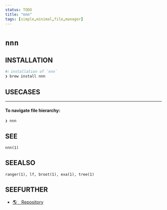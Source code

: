 ```yaml
---
status: TODO
title: "nnn"
tags: [simple,minimal,file,manager]
---
```


# `nnn`

## INSTALLATION


```bash
#ℹ︎ installation of `nnn`
❯ brew install nnn
```


## USECASES

----
#### To navigate file hierarchy:

    ❯ nnn


## SEE

    nnn(1)

## SEEALSO

    ranger(1), lf, broot(1), exa(1), tree(1)

## SEEFURTHER

- [🌎 Repository](https://github.com/jarun/nnn)
